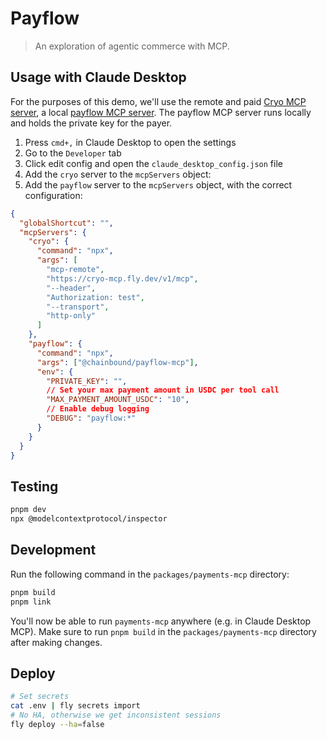 # Payflow
> An exploration of agentic commerce with MCP.

## Usage with Claude Desktop
For the purposes of this demo, we'll use the remote and paid [Cryo MCP server](./packages/cryo-mcp), a local [payflow MCP server](./packages/payflow-mcp). The payflow MCP server runs locally and holds the private key for the payer.

1. Press `cmd+,` in Claude Desktop to open the settings
2. Go to the `Developer` tab
3. Click edit config and open the `claude_desktop_config.json` file
4. Add the `cryo` server to the `mcpServers` object:
5. Add the `payflow` server to the `mcpServers` object, with the correct configuration:
```json
{
  "globalShortcut": "",
  "mcpServers": {
    "cryo": {
      "command": "npx",
      "args": [
        "mcp-remote",
        "https://cryo-mcp.fly.dev/v1/mcp",
        "--header",
        "Authorization: test",
        "--transport",
        "http-only"
      ]
    },
    "payflow": {
      "command": "npx",
      "args": ["@chainbound/payflow-mcp"],
      "env": {
        "PRIVATE_KEY": "",
        // Set your max payment amount in USDC per tool call
        "MAX_PAYMENT_AMOUNT_USDC": "10",
        // Enable debug logging
        "DEBUG": "payflow:*"
      }
    }
  }
}
```

## Testing
```bash
pnpm dev
npx @modelcontextprotocol/inspector
```

## Development
Run the following command in the `packages/payments-mcp` directory:
```bash
pnpm build
pnpm link
```
You'll now be able to run `payments-mcp` anywhere (e.g. in Claude Desktop MCP).
Make sure to run `pnpm build` in the `packages/payments-mcp` directory after making changes.

## Deploy
```bash
# Set secrets
cat .env | fly secrets import
# No HA, otherwise we get inconsistent sessions
fly deploy --ha=false
```